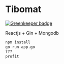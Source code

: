# Tibomat

[![Greenkeeper badge](https://badges.greenkeeper.io/tiborv/tibomat.svg)](https://greenkeeper.io/)

Reactjs + Gin + Mongodb

```bash
npm install
go run app.go
???
profit
```
